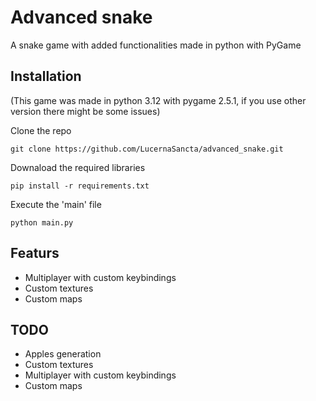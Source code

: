 # Advanced snake

A snake game with added functionalities made in python with PyGame

## Installation
(This game was made in python 3.12 with pygame 2.5.1, if you use other version there might be some issues)

Clone the repo
```
git clone https://github.com/LucernaSancta/advanced_snake.git
```
Downaload the required libraries
```
pip install -r requirements.txt
```
Execute the 'main' file
```
python main.py
```

## Featurs

* Multiplayer with custom keybindings
* Custom textures
* Custom maps

## TODO

* Apples generation
* Custom textures
* Multiplayer with custom keybindings
* Custom maps
